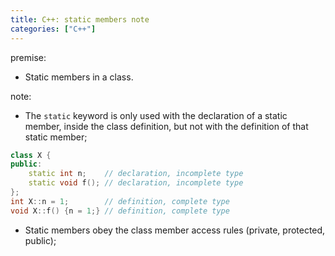 ```yaml
---
title: C++: static members note
categories: ["C++"]
---
```

premise:
- Static members in a class.

note:
- The `static` keyword is only used with the declaration of a static member, inside the class definition, but not with the definition of that static member;
```cpp
class X {
public: 
    static int n;    // declaration, incomplete type
    static void f(); // declaration, incomplete type
};
int X::n = 1;        // definition, complete type
void X::f() {n = 1;} // definition, complete type
```

- Static members obey the class member access rules (private, protected, public);

